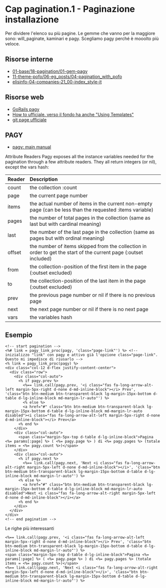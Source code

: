 # <a name="top"></a> Cap pagination.1 - Paginazione installazione

Per dividere l'elenco su più pagine.
Le gemme che vanno per la maggiore sono: will_paginate, kaminari e pagy. Scegliamo pagy perché è mooolto più veloce.



## Risorse interne

- [01-base/18-pagination/01-gem-pagy]()
- [11-theme-pofo/06-eg_posts/04-pagination_with_pofo]()
- [elisinfo-04-companies-21_00-index_style-it]()



## Risorse web

- [GoRails pagy](https://gorails.com/episodes/pagination-with-pagy-gem)
- [How to ufficiale. verso il fondo ha anche "Using Templates"](https://ddnexus.github.io/pagy/how-to.html)
- [git page ufficiale](https://github.com/ddnexus/pagy)



## PAGY

- [pagy: main manual](https://ddnexus.github.io/pagy/api/pagy.html)

Attribute Readers
Pagy exposes all the instance variables needed for the pagination through a few attribute readers. They all return integers (or nil), except the vars hash:

Reader	| Description
| :-    |:-
count   | the collection :count
page    | the current page number
items   | the actual number of items in the current non-empty page (can be less than the requested :items variable)
pages   | the number of total pages in the collection (same as last but with cardinal meaning)
last    | the number of the last page in the collection (same as pages but with ordinal meaning)
offset  | the number of items skipped from the collection in order to get the start of the current page (:outset included)
from    | the collection-position of the first item in the page (:outset excluded)
to      | the collection-position of the last item in the page (:outset excluded)
prev    | the previous page number or nil if there is no previous page
next    | the next page number or nil if there is no next page
vars    | the variables hash



## Esempio


```
<!-- start pagination -->
<%# link = pagy_link_proc(pagy, 'class="page-link"') %> <!-- inizializzo "link" con pagy e attivo già l'opzione class="page-link". Questo mi impedisce di riusarlo -->
<% link = pagy_link_proc(pagy) %>
<div class="col-12 d-flex justify-content-center">
  <div class="row">
    <div class="col-auto">
      <% if pagy.prev %>
        <%== link.call(pagy.prev, '<i class="fas fa-long-arrow-alt-left margin-5px-right d-none d-md-inline-block"></i> Prev', 'class="btn btn-medium btn-transparent-black lg-margin-15px-bottom d-table d-lg-inline-block md-margin-lr-auto"') %>
        <% else %>    
        <a href="#" class="btn btn-medium btn-transparent-black lg-margin-15px-bottom d-table d-lg-inline-block md-margin-lr-auto disabled"><i class="fas fa-long-arrow-alt-left margin-5px-right d-none d-md-inline-block"></i> Prev</a>
      <% end %>
    </div>
    <div class="col-auto">
      <span class="margin-5px-top d-table d-lg-inline-block">Pagina <%= params[:page] %> ( <%= pagy.page %> ) di <%= pagy.pages %> (totale items = <%= pagy.count %>)</span>
    </div>
    <div class="col-auto">
      <% if pagy.next %>
        <%== link.call(pagy.next, 'Next <i class="fas fa-long-arrow-alt-right margin-5px-left d-none d-md-inline-block"></i>', 'class="btn btn-medium btn-transparent-black lg-margin-15px-bottom d-table d-lg-inline-block md-margin-lr-auto"') %>
      <% else %>    
        <a href="#" class="btn btn-medium btn-transparent-black lg-margin-15px-bottom d-table d-lg-inline-block md-margin-lr-auto disabled">Next <i class="fas fa-long-arrow-alt-right margin-5px-left d-none d-md-inline-block"></i></a>
      <% end %>
    </div>
  </div>
</div>
<!-- end pagination -->
```

Le righe più interessanti

```
<%== link.call(pagy.prev, '<i class="fas fa-long-arrow-alt-left margin-5px-right d-none d-md-inline-block"></i> Prev', 'class="btn btn-medium btn-transparent-black lg-margin-15px-bottom d-table d-lg-inline-block md-margin-lr-auto"') %>
<span class="margin-5px-top d-table d-lg-inline-block">Pagina <%= params[:page] %> ( <%= pagy.page %> ) di <%= pagy.pages %> (totale items = <%= pagy.count %>)</span>
<%== link.call(pagy.next, 'Next <i class="fas fa-long-arrow-alt-right margin-5px-left d-none d-md-inline-block"></i>', 'class="btn btn-medium btn-transparent-black lg-margin-15px-bottom d-table d-lg-inline-block md-margin-lr-auto"') %>
```
